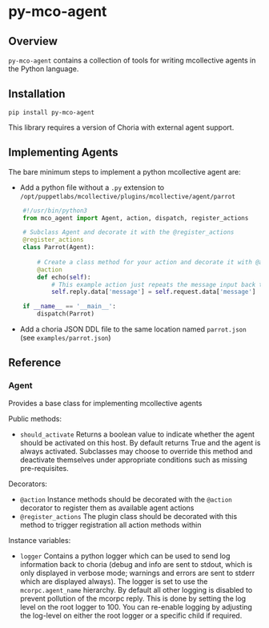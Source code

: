 # py-mco-agent

## Overview

`py-mco-agent` contains a collection of tools for writing mcollective agents in the Python language.

## Installation

    pip install py-mco-agent
    
This library requires a version of Choria with external agent support.
    
## Implementing Agents

The bare minimum steps to implement a python mcollective agent are:

* Add a python file without a `.py` extension to `/opt/puppetlabs/mcollective/plugins/mcollective/agent/parrot`

```python
    #!/usr/bin/python3
    from mco_agent import Agent, action, dispatch, register_actions

    # Subclass Agent and decorate it with the @register_actions
    @register_actions
    class Parrot(Agent):
    
        # Create a class method for your action and decorate it with @action
        @action
        def echo(self):
            # This example action just repeats the message input back to the caller
            self.reply.data['message'] = self.request.data['message']

    if __name__ == '__main__':
        dispatch(Parrot)
```
        
* Add a choria JSON DDL file to the same location named `parrot.json` (see `examples/parrot.json`)

## Reference

### Agent

Provides a base class for implementing mcollective agents

Public methods:

- `should_activate`
  Returns a boolean value to indicate whether the agent should be activated on this host.
  By default returns True and the agent is always activated. Subclasses may choose to override
  this method and deactivate themselves under appropriate conditions such as missing pre-requisites.
  
Decorators:

- `@action`
  Instance methods should be decorated with the `@action` decorator to register them as available agent actions
- `@register_actions`
  The plugin class should be decorated with this method to trigger registration all action methods within
  
Instance variables:

- `logger`
  Contains a python logger which can be used to send log information back to choria (debug and info are sent to stdout,
  which is only displayed in verbose mode; warnings and errors are sent to stderr which are displayed always).
  The logger is set to use the `mcorpc.agent_name` hierarchy. By default all other logging is disabled to prevent
  pollution of the mcorpc reply. This is done by setting the log level on the root logger to 100. You can re-enable
  logging by adjusting the log-level on either the root logger or a specific child if required.

